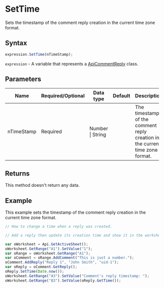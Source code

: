 # SetTime

Sets the timestamp of the comment reply creation in the current time zone format.

## Syntax

```javascript
expression.SetTime(nTimeStamp);
```

`expression` - A variable that represents a [ApiCommentReply](../ApiCommentReply.md) class.

## Parameters

| **Name** | **Required/Optional** | **Data type** | **Default** | **Description** |
| ------------- | ------------- | ------------- | ------------- | ------------- |
| nTimeStamp | Required | Number \| String |  | The timestamp of the comment reply creation in the current time zone format. |

## Returns

This method doesn't return any data.

## Example

This example sets the timestamp of the comment reply creation in the current time zone format.

```javascript editor-xlsx
// How to change a time when a reply was created.

// Add a reply then update its creation time and show it in the worksheet.

var oWorksheet = Api.GetActiveSheet();
oWorksheet.GetRange("A1").SetValue("1");
var oRange = oWorksheet.GetRange("A1");
var oComment = oRange.AddComment("This is just a number.");
oComment.AddReply("Reply 1", "John Smith", "uid-1");
var oReply = oComment.GetReply();
oReply.SetTime(Date.now());
oWorksheet.GetRange("A3").SetValue("Comment's reply timestamp: ");
oWorksheet.GetRange("B3").SetValue(oReply.GetTime());
```

